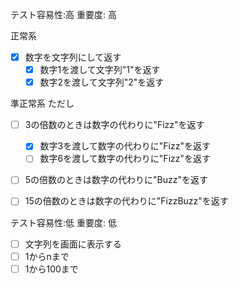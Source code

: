 テスト容易性:高 重要度: 高

正常系

- [x] 数字を文字列にして返す
  - [x] 数字1を渡して文字列"1"を返す
  - [x] 数字2を渡して文字列"2"を返す

準正常系
ただし

- [ ] 3の倍数のときは数字の代わりに"Fizz"を返す
  - [x] 数字3を渡して数字の代わりに"Fizz"を返す
  - [ ] 数字6を渡して数字の代わりに"Fizz"を返す

- [ ] 5の倍数のときは数字の代わりに"Buzz"を返す
- [ ] 15の倍数のときは数字の代わりに"FizzBuzz"を返す


テスト容易性:低 重要度: 低

- [ ] 文字列を画面に表示する
- [ ] 1からnまで
- [ ] 1から100まで